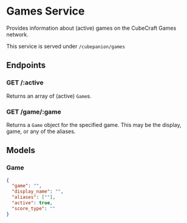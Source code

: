 # Games Service

Provides information about (active) games on the CubeCraft Games network.

This service is served under `/cubepanion/games`

## Endpoints

### GET /:active

Returns an array of (active) `Game`s.

### GET /game/:game

Returns a `Game` object for the specified game. This may be the display, game, or any of the aliases. 

## Models

### Game

```json
{
  "game": "",
  "display_name": "",
  "aliases": [""],
  "active": true,
  "score_type": ""
}
```
